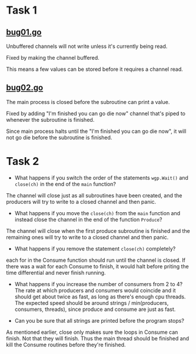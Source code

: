 # Task 1 
## [bug01.go](../src/bug01.go)

Unbuffered channels will not write unless it's currently being read. 

Fixed by making the channel buffered.

This means a few values can be stored before it requires a channel read. 



## [bug02.go](../src/bug02.go)
The main process is closed before the subroutine can print a value.

Fixed by adding "I'm finished you can go die now" channel that's piped to whenever the subroutine is finished. 

Since main process halts until the "I'm finished you can go die now", it will not go die before the subroutine is finished.

# Task 2
* What happens if you switch the order of the statements
  `wgp.Wait()` and `close(ch)` in the end of the `main` function?

The channel will close just as all subroutines have been created, and the producers will try to write to a closed channel and then panic.

* What happens if you move the `close(ch)` from the `main` function
  and instead close the channel in the end of the function
  `Produce`?

The channel will close when the first produce subroutine is finished and the remaining ones will try to write to a closed channel and then panic. 

* What happens if you remove the statement `close(ch)` completely?

each for in the Consume function should run until the channel is closed. If there was a wait for each Consume to finish, it would halt before priting the time differential and never finish running.

* What happens if you increase the number of consumers from 2 to 4?
The rate at which producers and consumers would coincide and it should get about twice as fast, as long as there's enough cpu threads. The expected speed should be around strings / min(producers, consumers, threads), since produce and consume are just as fast. 


* Can you be sure that all strings are printed before the program
  stops?

As mentioned earlier, close only makes sure the loops in Consume can finish. Not that they will finish. Thus the main thread should be finished and kill the Consume routines before they're finished.  
